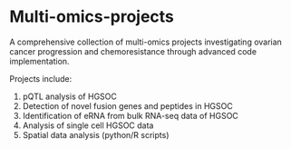# Multi-omics-projects

A comprehensive collection of multi-omics projects investigating ovarian cancer progression and chemoresistance through advanced code implementation.

Projects include:
1. pQTL analysis of HGSOC 
2. Detection of novel fusion genes and peptides in HGSOC 
3. Identification of eRNA from bulk RNA-seq data of HGSOC
4. Analysis of single cell HGSOC data
5. Spatial data analysis (python/R scripts)
